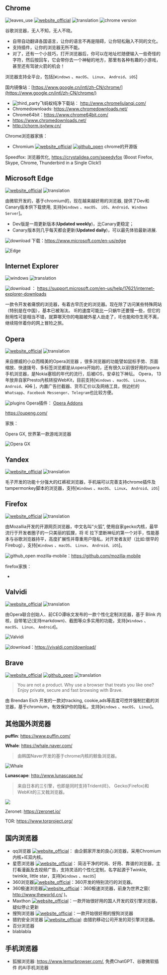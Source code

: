 ## Chrome
![leaves_use](https://gitbook07.oss-cn-hangzhou.aliyuncs.com/leaves_use.svg) [![website_official](https://gitbook07.oss-cn-hangzhou.aliyuncs.com/website_official.svg)](https://www.google.com/chrome//) ![translation](https://gitbook07.oss-cn-hangzhou.aliyuncs.com/translation.svg) ![chrome version](https://img.shields.io/badge/Version116-ff55bb.svg)

谷歌浏览器，无人不知，无人不晓。
- 自带自动翻译各国语言，让你的语言不再是阻碍，让你轻松融入不同的文化。
- 支持插件，让你的浏览器无所不能。
- 对了，还有一个小技巧，打开浏览器后，你可以在地址栏随便输入一些奇怪的字符，然后按回车，它会带你去一个神秘的地方，那里有各种有趣的小游戏，甚至还有驾驶火箭的机会！


浏览器支持全平台，包括[`Windows` 、`macOS`、 `Linux`、 `Android`、`iOS`]

国内镜像站：[https://www.google.cn/intl/zh-CN/chrome/](https://www.google.cn/intl/zh-CN/chrome/)


- ![third_party](https://gitbook07.oss-cn-hangzhou.aliyuncs.com/third_party.svg)飞蚂蚁纯净下载站： http://www.chromeliulanqi.com/
- Chromedownloads: https://www.chromedownloads.net/
- Chrome64bit：https://www.chrome64bit.com/
- https://www.chromedownloads.net/
- http://chorm.jsylww.cn/


Chrome浏览器家族：
- Chromium [![website_official](https://gitbook07.oss-cn-hangzhou.aliyuncs.com/website_official.svg)](https://www.chromium.org/Home) [![github_open](https://gitbook07.oss-cn-hangzhou.aliyuncs.com/github_open.svg)](https://www.chromium.org/developers/how-tos/get-the-code) chrome的开源版

Speedfox: 浏览器优化,  https://crystalidea.com/speedyfox (Boost Firefox, Skype, Chrome, Thunderbird in a Single Click!)

## Microsoft Edge
[![website_official](https://gitbook07.oss-cn-hangzhou.aliyuncs.com/website_official.svg)](ttps://www.microsoft.com/en-us/edge) ![translation](https://gitbook07.oss-cn-hangzhou.aliyuncs.com/translation.svg)

由微软开发的，基于chromium的，现在越来越好用的浏览器, 提供了Dev和Canary版本供下载使用, 支持[`Windows` 、`macOS`、 `iOS`、`Android`、`Windows Server`]。

- Dev版是一周更新版本(**Updated weekly**)，比Canary更稳定；
- Canary版本则几乎每天都会更新(**Updated daily**)，可以最先体验最新进展.

![download](https://gitbook07.oss-cn-hangzhou.aliyuncs.com/download.svg) 下载：https://www.microsoft.com/en-us/edge

![Edge](../../.gitbook/assets/z-study-browser-edgeinsider.jpg)

## Internet Explorer

![windows](https://gitbook07.oss-cn-hangzhou.aliyuncs.com/windows.svg) ![translation](https://gitbook07.oss-cn-hangzhou.aliyuncs.com/translation.svg)

![download](https://gitbook07.oss-cn-hangzhou.aliyuncs.com/download.svg) ： https://support.microsoft.com/en-us/help/17621/internet-explorer-downloads

一款令开发者痛恨的浏览器，有着古早历史的浏览器。现在除了访问某些特殊网站（特别是在中国），基本已被淘汰。
IE的速度可能比一只蜗牛还要慢一些，但它的耐用性可是相当不错，就算哪天你的电脑被外星人劫走了，IE也能和你生死不离，继续陪伴着你的网上冒险之旅。

## Opera
[![website_official](https://gitbook07.oss-cn-hangzhou.aliyuncs.com/website_official.svg)](https://www.opera.com/) ![translation](https://gitbook07.oss-cn-hangzhou.aliyuncs.com/translation.svg)

来自挪威的小众而精美的Opera浏览器 ，很多浏览器的功能譬如鼠标手势、页面缩放、快速拨号、多标签浏览都是从opera开始的，还有很久以前很好用的opera手机浏览器，是Nokia塞班的年代的流行，后被iOS，安卓拉下神坛。
Opera， 13年放弃自家Presto内核转投WebKit，目前支持[`Windows` 、`macOS`、 `Linux`、 `Android`、~~iOS~~ ]，内置广告拦截器、货币汇价以及网络工具，侧边栏的` Whatsapp`、`Facebook Messenger`、`Telegram`也比较方便。

![plugins](https://gitbook07.oss-cn-hangzhou.aliyuncs.com/plugins.svg) Opera插件： [Opera Addons](https://addons.opera.com)

https://oupeng.com/

家族：

Opera GX, 世界第一款游戏浏览器

![Opera GX](../../.gitbook/assets/z-study-browser-operaGX.jpg)

## Yandex
[![website_official](https://gitbook07.oss-cn-hangzhou.aliyuncs.com/website_official.svg)](https://browser.yandex.com/) ![translation](https://gitbook07.oss-cn-hangzhou.aliyuncs.com/translation.svg)

毛子开发的功能十分强大的红裤衩浏览器，手机端可以完善支持chrome插件及tampermonkey脚本的浏览器，支持[`Windows` 、`macOS`、 `Linux`、 `Android`、`iOS`]

## Firefox
 [![website_official](https://gitbook07.oss-cn-hangzhou.aliyuncs.com/website_official.svg)](https://www.firefox.com/) ![translation](https://gitbook07.oss-cn-hangzhou.aliyuncs.com/translation.svg)

由Mozallia开发的开源网页浏览器，中文名叫“火狐”, 使用自家gecko内核，最早流行于开发者圈子的一只美丽的狐狸，将 IE 拉下垄断神坛的第一个对手，性能基本与谷歌浏览器持平，高度扩展性并尊重用户隐私，对开发者友好（比如:很早的Firebug），支持[`Windows` 、`macOS`、 `Linux`、 `Android`、`iOS`]。

![github_open](https://gitbook07.oss-cn-hangzhou.aliyuncs.com/github_open.svg) mozilla-mobile：https://github.com/mozilla-mobile

firefox家族：

- 

## Valvidi

[![website_official](https://gitbook07.oss-cn-hangzhou.aliyuncs.com/website_official.svg)](https://vivaldi.com/) ![translation](https://gitbook07.oss-cn-hangzhou.aliyuncs.com/translation.svg) 

由Opera联合创始人、前CEO谭咏文发布的一款个性化定制浏览器，基于 Blink 内核，自带笔记(支持markdown)、截图等众多实用的功能，支持[`Windows` 、`macOS`、 `Linux`、 `Android`]。

![Valvidi](https://vivaldi.com/wp-content/themes/vivaldicom-theme/img/download/desktop_opt.webp)

![download](https://gitbook07.oss-cn-hangzhou.aliyuncs.com/download.svg)：https://vivaldi.com/download/


## Brave 

[![website_official](https://gitbook07.oss-cn-hangzhou.aliyuncs.com/website_official.svg)](https://www.brave.com/) [![github_open](https://gitbook07.oss-cn-hangzhou.aliyuncs.com/github_open.svg)](https://github.com/brave) ![translation](https://gitbook07.oss-cn-hangzhou.aliyuncs.com/translation.svg)

> You are not a product.
Why use a browser that treats you like one? Enjoy private, secure and fast browsing with Brave.

由 Brendan Eich 开发的一款对tracking, cookie,ads等高度可控并强制拦截的浏览器，基于chromium，有效保护你的隐私，支持[`Windows` 、`macOS`、 `Linux`]。

## 其他国外浏览器

**puffin**:  https://www.puffin.com/

**Whale**: https://whale.naver.com/

> 由韩国Naver开发的基于chrome内核的鲸鱼浏览器。

![Whale](../../.gitbook/assets/z-study-browser-whale.png)

**Lunascape**: http://www.lunascape.tv/

> 来自日本的三引擎，也即是同时支持Trident(IE)、 Gecko(Firefox)和WebKit的三叉戟浏览器。

![](../../.gitbook/assets/z-study-browser-lunascape.png)

Zeronet: https://zeronet.io/

TOR: https://www.torproject.org/

## 国内浏览器

- qq浏览器 [![website_official](https://gitbook07.oss-cn-hangzhou.aliyuncs.com/website_official.svg)](https://browser.qq.com/)： 由企鹅家开发的良心浏览器，采用Chromium内核+IE双内核。
- 星愿浏览器 [![website_official](https://gitbook07.oss-cn-hangzhou.aliyuncs.com/website_official.svg)](https://www.twinkstar.com/)： 简洁干净的时尚、好用、靠谱的浏览器，主打看漫画及去视频广告，支持灵活的个性化定制，名字起源于Twinkle, twinkle, little star，支持[`Windows` 、`macOS`]
- 360浏览器[![website_official](https://gitbook07.oss-cn-hangzhou.aliyuncs.com/website_official.svg)](https://browser.360.cn/)：360开发的特别流行的浏览器。
- 360极速浏览器[![website_official](https://gitbook07.oss-cn-hangzhou.aliyuncs.com/website_official.svg)](https://browser.360.cn/ee/)：360极速浏览器，前身为世界之窗( http://www.theworld.cn/ )。
- Maxthon [![website_official](https://gitbook07.oss-cn-hangzhou.aliyuncs.com/website_official.svg)](http://www.maxthon.cn/)：一款开始很好用的国人开发的双引擎浏览器，疑似停止更新
- 搜狗浏览器 [![website_official](https://gitbook07.oss-cn-hangzhou.aliyuncs.com/website_official.svg)](https://ie.sogou.com/)：一款开始很好用的搜狗浏览器
- 猎豹安全浏览器 [![website_official](https://gitbook07.oss-cn-hangzhou.aliyuncs.com/website_official.svg)](https://www.liebao.cn/): 由猎豹移动公司开发的双引擎浏览器。
- 百分浏览器
- blablabla

## 手机浏览器

- 狐猴浏览器: https://www.lemurbrowser.com/, 免费ChatGPT、谷歌微软插件
  的AI手机浏览器






